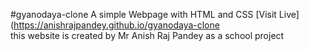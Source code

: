 #gyanodaya-clone
A simple Webpage with HTML and CSS
[Visit Live](https://anishrajpandey.github.io/gyanodaya-clone
<br/>
this website is created by Mr Anish Raj Pandey as a school project 
